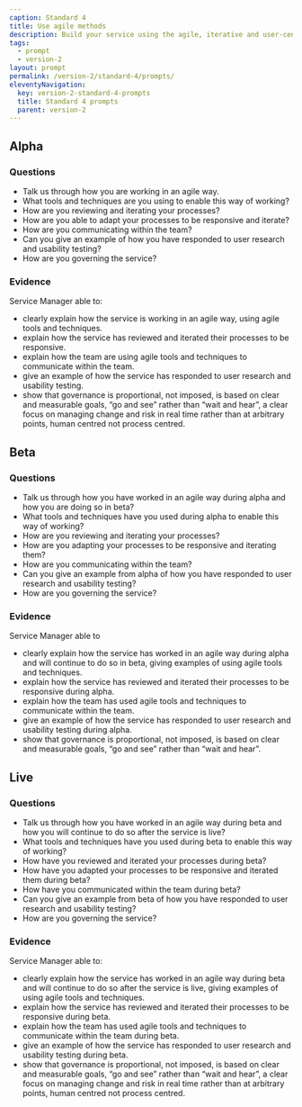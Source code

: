 ```yaml
---
caption: Standard 4
title: Use agile methods
description: Build your service using the agile, iterative and user-centred methods set out in the manual.
tags:
  - prompt
  - version-2
layout: prompt
permalink: /version-2/standard-4/prompts/
eleventyNavigation:
  key: version-2-standard-4-prompts
  title: Standard 4 prompts
  parent: version-2
---
```


## Alpha

### Questions

- Talk us through how you are working in an agile way.
- What tools and techniques are you using to enable this way of working?
- How are you reviewing and iterating your processes?
- How are you able to adapt your processes to be responsive and iterate?
- How are you communicating within the team?
- Can you give an example of how you have responded to user research and usability testing?
- How are you governing the service?

### Evidence

Service Manager able to:

- clearly explain how the service is working in an agile way, using agile tools and techniques.
- explain how the service has reviewed and iterated their processes to be responsive.
- explain how the team are using agile tools and techniques to communicate within the team.
- give an example of how the service has responded to user research and usability testing.
- show that governance is proportional, not imposed, is based on clear and measurable goals, “go and see” rather than “wait and hear”, a clear focus on managing change and risk in real time rather than at arbitrary points, human centred not process centred.

## Beta

### Questions

- Talk us through how you have worked in an agile way during alpha and how you are doing so in beta?
- What tools and techniques have you used during alpha to enable this way of working?
- How are you reviewing and iterating your processes?
- How are you adapting your processes to be responsive and iterating them?
- How are you communicating within the team?
- Can you give an example from alpha of how you have responded to user research and usability testing?
- How are you governing the service?

### Evidence

Service Manager able to

- clearly explain how the service has worked in an agile way during alpha and will continue to do so in beta, giving examples of using agile tools and techniques.
- explain how the service has reviewed and iterated their processes to be responsive during alpha.
- explain how the team has used agile tools and techniques to communicate within the team.
- give an example of how the service has responded to user research and usability testing during alpha.
- show that governance is proportional, not imposed, is based on clear and measurable goals, “go and see” rather than “wait and hear”.

## Live

### Questions

- Talk us through how you have worked in an agile way during beta and how you will continue to do so after the service is live?
- What tools and techniques have you used during beta to enable this way of working?
- How have you reviewed and iterated your processes during beta?
- How have you adapted your processes to be responsive and iterated them during beta?
- How have you communicated within the team during beta?
- Can you give an example from beta of how you have responded to user research and usability testing?
- How are you governing the service?

### Evidence

Service Manager able to:

- clearly explain how the service has worked in an agile way during beta and will continue to do so after the service is live, giving examples of using agile tools and techniques.
- explain how the service has reviewed and iterated their processes to be responsive during beta.
- explain how the team has used agile tools and techniques to communicate within the team during beta.
- give an example of how the service has responded to user research and usability testing during beta.
- show that governance is proportional, not imposed, is based on clear and measurable goals, “go and see” rather than “wait and hear”, a clear focus on managing change and risk in real time rather than at arbitrary points, human centred not process centred.
